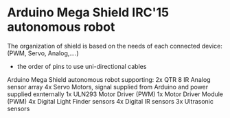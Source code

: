 # Arduino Mega Shield IRC'15 autonomous robot
The organization of shield is based on the needs 
of each connected device: (PWM, Servo, Analog,....)
+ the order of pins to use uni-directional cables

Arduino Mega Shield autonomous robot supporting:
2x QTR 8 IR Analog sensor array
4x Servo Motors, signal supplied from Arduino and power supplied exnternally
1x ULN293 Motor Driver (PWM)
1x Motor Driver Module (PWM)
4x Digital Light Finder sensors
4x Digital IR sensors
3x Ultrasonic sensors